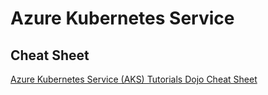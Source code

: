 # Azure Kubernetes Service

## Cheat Sheet

[Azure Kubernetes Service (AKS) Tutorials Dojo Cheat Sheet](https://tutorialsdojo.com/azure-kubernetes-service-aks/)

